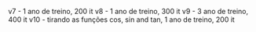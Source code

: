 v7  - 1 ano de treino, 200 it
v8  - 1 ano de treino, 300 it
v9  - 3 ano de treino, 400 it
v10 - tirando as funções cos, sin and tan, 1 ano de treino, 200 it
